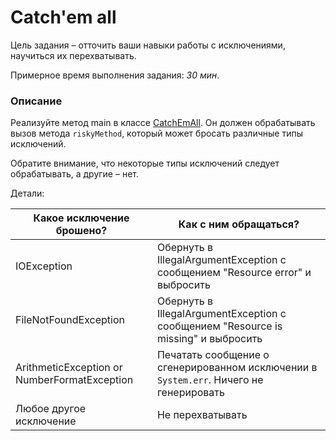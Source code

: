 # Catch'em all

Цель задания – отточить ваши навыки работы с исключениями, научиться их перехватывать. 

Примерное время выполнения задания: _30 мин_.

### Описание 
Реализуйте метод main в классе [CatchEmAll](src/main/java/com/rpam/rd/autotasks/CatchEmAll.java).
Он должен обрабатывать вызов метода `riskyMethod`, который может бросать различные типы исключений. 

Обратите внимание, что некоторые типы исключений следует обрабатывать, а другие – нет. 

Детали: 

| Какое исключение брошено?  | Как с ним обращаться? |
| --- | --- |
| IOException | Обернуть в IllegalArgumentException с сообщением "Resource error" и выбросить  |
| FileNotFoundException | Обернуть в IllegalArgumentException с сообщением "Resource is missing" и выбросить | 
| ArithmeticException or NumberFormatException | Печатать сообщение о сгенерированном исключении в `System.err`. Ничего не генерировать |
| Любое другое исключение | Не перехватывать |

